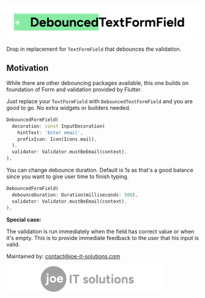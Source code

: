 ![debounced_field_title.png](images%2Fdebounced_field_title.png)

Drop in replacement for `TextFormField` that debounces the validation.

## Motivation

While there are other debouncing packages available, this one builds on foundation of Form and validation provided by Flutter. 

Just replace your `TextFormField` with `DebouncedTextFormField` and you are good to go. No extra widgets or builders needed.

```dart
DebouncedFormField(
  decoration: const InputDecoration(
    hintText: 'Enter email',
    prefixIcon: Icon(Icons.mail),
  ),
  validator: Validator.mustBeEmail(context),
),
```

You can change debounce duration. Default is 1s as that's a good balance since you want to give user time to finish typing.

```dart
DebouncedFormField(
  debounceDuration: Duration(milliseconds: 500),
  validator: Validator.mustBeEmail(context),
),
```

**Special case:**

The validation is run immediately when the field has correct value or when it's empty. This is to provide immediate feedback to the user that his input is valid.

Maintained by: contact@joe-it-solutions.com

![footer.png](images%2Ffooter.png)